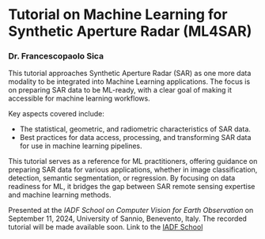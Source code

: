 # Tutorial on Machine Learning for Synthetic Aperture Radar (ML4SAR)
### Dr. Francescopaolo Sica

This tutorial approaches Synthetic Aperture Radar (SAR) as one more data modality to be integrated into Machine Learning applications. The focus is on preparing SAR data to be ML-ready, with a clear goal of making it accessible for machine learning workflows.

Key aspects covered include:

- The statistical, geometric, and radiometric characteristics of SAR data.
- Best practices for data access, processing, and transforming SAR data for use in machine learning pipelines.

This tutorial serves as a reference for ML practitioners, offering guidance on preparing SAR data for various applications, whether in image classification, detection, semantic segmentation, or regression. By focusing on data readiness for ML, it bridges the gap between SAR remote sensing expertise and machine learning methods.

Presented at the *IADF School on Computer Vision for Earth Observation* on September 11, 2024, University of Sannio, Benevento, Italy. The recorded tutorial will be made available soon. Link to the [IADF School](https://iadf-school.org/) 

